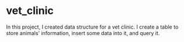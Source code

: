 # vet_clinic
In this project, I created data structure for a vet clinic. I create a table to store animals' information, insert some data into it, and query it.
